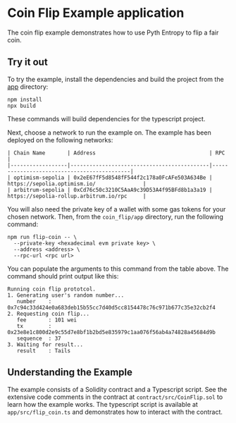 # Coin Flip Example application

The coin flip example demonstrates how to use Pyth Entropy to flip a fair coin.

## Try it out

To try the example, install the dependencies and build the project from the [app](./app) directory:

```shell
npm install
npx build
```

These commands will build dependencies for the typescript project.

Next, choose a network to run the example on.
The example has been deployed on the following networks:

```
| Chain Name       | Address                                    | RPC                                        |
|------------------|--------------------------------------------|--------------------------------------------|
| optimism-sepolia | 0x2eE67fF5d8548fF544f2c178a0FcAFe503A634Be | https://sepolia.optimism.io/               |
| arbitrum-sepolia | 0xCd76c50c3210C5AaA9c39D53A4f95BFd8b1a3a19 | https://sepolia-rollup.arbitrum.io/rpc     |
```

You will also need the private key of a wallet with some gas tokens for your chosen network.
Then, from the `coin_flip/app` directory, run the following command:

```
npm run flip-coin -- \
  --private-key <hexadecimal evm private key> \
  --address <address> \
  --rpc-url <rpc url>
```

You can populate the arguments to this command from the table above.
The command should print output like this:

```text
Running coin flip prototcol.
1. Generating user's random number...
   number    : 0x7c94c33d424e0a683deb15b55cc7d40d5cc8154478c76c971b677c35e32cb2f4
2. Requesting coin flip...
   fee       : 101 wei
   tx        : 0x23e8e1c800d2e9c55d7e8bf1b2bd5e835979c1aa076f56ab4a74828a45684d9b
   sequence  : 37
3. Waiting for result...
   result    : Tails
```

## Understanding the Example

The example consists of a Solidity contract and a Typescript script.
See the extensive code comments in the contract at `contract/src/CoinFlip.sol` to learn how the example works.
The typescript script is available at `app/src/flip_coin.ts` and demonstrates how to interact with the contract.
